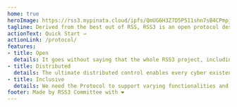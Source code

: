 ```yaml
---
home: true
heroImage: https://rss3.mypinata.cloud/ipfs/QmUG6H3Z7D5P511shn7sB4CPmpjH5uZWu4m5mWX7U3Gqbu
tagline: Derived from the best out of RSS, RSS3 is an open protocol designed for all cyber existence.
actionText: Quick Start →
actionLink: /protocol/
features:
- title: Open
  details: It goes without saying that the whole RSS3 project, including the RSS3 Protocol itself and all other supporting layers such as hosting and indexing, should be open source and participatory for all.
- title: Distributed
  details: The ultimate distributed control enables every cyber existence to control its own data. And this means both indexing files and content file should be under distributed hosting, and the right to edit the files are determined by their key pairs.
- title: Inclusive
  details: We need the Protocol to support varying functionalities and applications, so that innovations can continue to thrive.
footer: Made by RSS3 Committee with ❤️
---
```

